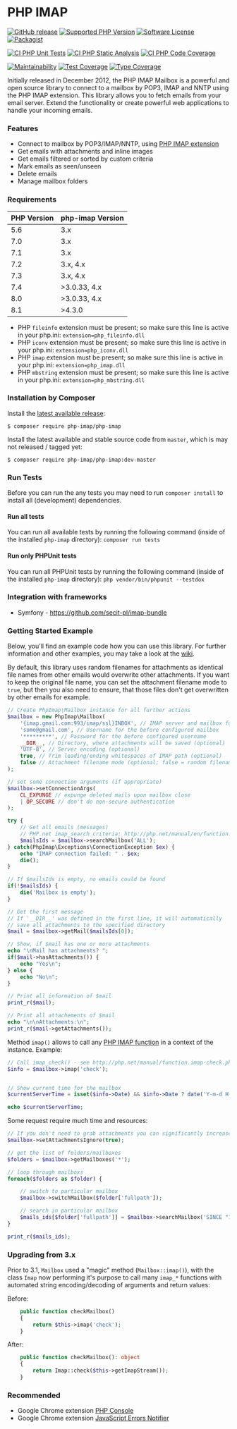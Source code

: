 # PHP IMAP

[![GitHub release](https://img.shields.io/github/release/barbushin/php-imap.svg?style=flat-square)](https://packagist.org/packages/php-imap/php-imap)
[![Supported PHP Version](https://img.shields.io/packagist/php-v/php-imap/php-imap.svg)](README.md)
[![Software License](https://img.shields.io/badge/license-MIT-brightgreen.svg?style=flat-square)](LICENSE)
[![Packagist](https://img.shields.io/packagist/dt/php-imap/php-imap.svg?style=flat-square)](https://packagist.org/packages/php-imap/php-imap)

[![CI PHP Unit Tests](https://github.com/barbushin/php-imap/actions/workflows/php_unit_tests.yml/badge.svg?branch=master)](https://github.com/barbushin/php-imap/actions/workflows/php_unit_tests.yml)
[![CI PHP Static Analysis](https://github.com/barbushin/php-imap/actions/workflows/php_static_analysis.yml/badge.svg?branch=master)](https://github.com/barbushin/php-imap/actions/workflows/php_static_analysis.yml)
[![CI PHP Code Coverage](https://github.com/barbushin/php-imap/actions/workflows/php_code_coverage.yml/badge.svg?branch=master)](https://github.com/barbushin/php-imap/actions/workflows/php_code_coverage.yml)

[![Maintainability](https://api.codeclimate.com/v1/badges/02f72a4fd695cb7e2976/maintainability)](https://codeclimate.com/github/barbushin/php-imap/maintainability)
[![Test Coverage](https://api.codeclimate.com/v1/badges/02f72a4fd695cb7e2976/test_coverage)](https://codeclimate.com/github/barbushin/php-imap/test_coverage)
[![Type Coverage](https://shepherd.dev/github/barbushin/php-imap/coverage.svg)](https://shepherd.dev/github/barbushin/php-imap)

Initially released in December 2012, the PHP IMAP Mailbox is a powerful and open source library to connect to a mailbox by POP3, IMAP and NNTP using the PHP IMAP extension. This library allows you to fetch emails from your email server. Extend the functionality or create powerful web applications to handle your incoming emails.

### Features

* Connect to mailbox by POP3/IMAP/NNTP, using [PHP IMAP extension](http://php.net/manual/book.imap.php)
* Get emails with attachments and inline images
* Get emails filtered or sorted by custom criteria
* Mark emails as seen/unseen
* Delete emails
* Manage mailbox folders

### Requirements

| PHP Version  | php-imap Version |
| ------------- | ------------- |
| 5.6  | 3.x  |
| 7.0  | 3.x  |
| 7.1  | 3.x  |
| 7.2  | 3.x, 4.x |
| 7.3  | 3.x, 4.x |
| 7.4  | >3.0.33, 4.x |
| 8.0  | >3.0.33, 4.x |
| 8.1  | >4.3.0 |

* PHP `fileinfo` extension must be present; so make sure this line is active in your php.ini: `extension=php_fileinfo.dll`
* PHP `iconv` extension must be present; so make sure this line is active in your php.ini: `extension=php_iconv.dll`
* PHP `imap` extension must be present; so make sure this line is active in your php.ini: `extension=php_imap.dll`
* PHP `mbstring` extension must be present; so make sure this line is active in your php.ini: `extension=php_mbstring.dll`

### Installation by Composer

Install the [latest available release](https://github.com/barbushin/php-imap/releases):

	$ composer require php-imap/php-imap

Install the latest available and stable source code from `master`, which is may not released / tagged yet:

	$ composer require php-imap/php-imap:dev-master

### Run Tests

Before you can run the any tests you may need to run `composer install` to install all (development) dependencies.

#### Run all tests

You can run all available tests by running the following command (inside of the installed `php-imap` directory): `composer run tests`

#### Run only PHPUnit tests

You can run all PHPUnit tests by running the following command (inside of the installed `php-imap` directory): `php vendor/bin/phpunit --testdox`

### Integration with frameworks

* Symfony - https://github.com/secit-pl/imap-bundle

### Getting Started Example

Below, you'll find an example code how you can use this library. For further information and other examples, you may take a look at the [wiki](https://github.com/barbushin/php-imap/wiki).

By default, this library uses random filenames for attachments as identical file names from other emails would overwrite other attachments. If you want to keep the original file name, you can set the attachment filename mode to ``true``, but then you also need to ensure, that those files don't get overwritten by other emails for example.

```php
// Create PhpImap\Mailbox instance for all further actions
$mailbox = new PhpImap\Mailbox(
	'{imap.gmail.com:993/imap/ssl}INBOX', // IMAP server and mailbox folder
	'some@gmail.com', // Username for the before configured mailbox
	'*********', // Password for the before configured username
	__DIR__, // Directory, where attachments will be saved (optional)
	'UTF-8', // Server encoding (optional)
    true, // Trim leading/ending whitespaces of IMAP path (optional)
    false // Attachment filename mode (optional; false = random filename; true = original filename)
);

// set some connection arguments (if appropriate)
$mailbox->setConnectionArgs(
    CL_EXPUNGE // expunge deleted mails upon mailbox close
    | OP_SECURE // don't do non-secure authentication
);

try {
	// Get all emails (messages)
	// PHP.net imap_search criteria: http://php.net/manual/en/function.imap-search.php
	$mailsIds = $mailbox->searchMailbox('ALL');
} catch(PhpImap\Exceptions\ConnectionException $ex) {
	echo "IMAP connection failed: " . $ex;
	die();
}

// If $mailsIds is empty, no emails could be found
if(!$mailsIds) {
	die('Mailbox is empty');
}

// Get the first message
// If '__DIR__' was defined in the first line, it will automatically
// save all attachments to the specified directory
$mail = $mailbox->getMail($mailsIds[0]);

// Show, if $mail has one or more attachments
echo "\nMail has attachments? ";
if($mail->hasAttachments()) {
	echo "Yes\n";
} else {
	echo "No\n";
}

// Print all information of $mail
print_r($mail);

// Print all attachements of $mail
echo "\n\nAttachments:\n";
print_r($mail->getAttachments());
```

Method `imap()` allows to call any [PHP IMAP function](https://www.php.net/manual/ref.imap.php) in a context of the instance. Example:

```php
// Call imap_check() - see http://php.net/manual/function.imap-check.php
$info = $mailbox->imap('check');


// Show current time for the mailbox
$currentServerTime = isset($info->Date) && $info->Date ? date('Y-m-d H:i:s', strtotime($info->Date)) : 'Unknown';

echo $currentServerTime;
```

Some request require much time and resources:

```php
// If you don't need to grab attachments you can significantly increase performance of your application
$mailbox->setAttachmentsIgnore(true);

// get the list of folders/mailboxes
$folders = $mailbox->getMailboxes('*');

// loop through mailboxs
foreach($folders as $folder) {

	// switch to particular mailbox
	$mailbox->switchMailbox($folder['fullpath']);

	// search in particular mailbox
	$mails_ids[$folder['fullpath']] = $mailbox->searchMailbox('SINCE "1 Jan 2018" BEFORE "28 Jan 2018"');
}

print_r($mails_ids);
```

### Upgrading from 3.x

Prior to 3.1, `Mailbox` used a "magic" method (`Mailbox::imap()`), with the
class `Imap` now performing it's purpose to call many `imap_*` functions with
automated string encoding/decoding of arguments and return values:

Before:

```php
    public function checkMailbox()
    {
        return $this->imap('check');
    }
```

After:

```php
    public function checkMailbox(): object
    {
        return Imap::check($this->getImapStream());
    }
```

### Recommended

* Google Chrome extension [PHP Console](https://chrome.google.com/webstore/detail/php-console/nfhmhhlpfleoednkpnnnkolmclajemef)
* Google Chrome extension [JavaScript Errors Notifier](https://chrome.google.com/webstore/detail/javascript-errors-notifie/jafmfknfnkoekkdocjiaipcnmkklaajd)
